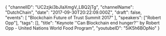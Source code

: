 {
    "channelID": "UC2zjki3bJIaXmgV_LBQ2jTg",
    "channelName": "DutchChain",
    "date": "2017-09-30T20:22:09.000Z",
    "draft": false,
    "events": [
        "Blockchain Future of Trust Summit 2017"
    ],
    "speakers": ["Robert Opp"],
    "tags": [],
    "title": "Keynote ''Can Blockchain end hunger?'' by Robert Opp - United Nations World Food Program",
    "youtubeID": "5iK5h6BOpNo"
}
